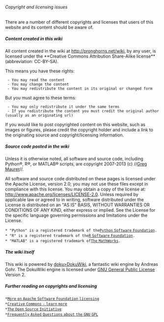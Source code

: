 ###### Copyright and licensing issues

There are a number of different copyrights and licenses that users of
this website and its content should be aware of.

##### Content created in this wiki

All content created in the wiki at <http://pronghorns.net/wiki>, by any
user, is licensed under the \*\*Creative Commons Attribution Share-Alike
license\*\* (abbreviation: CC-BY-SA).

This means you have these rights:

` - You may read the content`\
` - You may change the content`\
` - You may redistribute the content in its original or changed form`

But you must agree to these terms:

` - You may only redistribute it under the same terms`\
` - If you redistribute the content you must credit the original author (usually as an originating url)`

If you would like to post copyrighted content on this website, such as
images or figures, please credit the copyright holder and include a link
to the originating source and copyright/licensing information.

##### Source code posted in the wiki

Unless it is otherwise noted, all software and source code, including
Python®, R®, or MATLAB® scripts, are copyright 2007-2013 (c) //[Greg
Maurer](greg@pronghorns.net)//.

All software and source code distributed on these pages is licensed
under the Apache License, version 2.0; you may not use these files
except in compliance with this license. You may obtain a copy of the
license at: <http://www.apache.org/licenses/LICENSE-2.0>. Unless
required by applicable law or agreed to in writing, software distributed
under the License is distributed on an "AS IS" BASIS, WITHOUT WARRANTIES
OR CONDITIONS OF ANY KIND, either express or implied. See the License
for the specific language governing permissions and limitations under
the License.

` * "Python" is a registered trademark of the `[`Python` `Software`
`Foundation`](http://www.python.org)`.`\
` * "R" is a registered trademark of the `[`R` `Software`
`Foundation`](http://www.r-project.org/)`.`\
` * "MATLAB" is a registered trademark of `[`The`
`MathWorks`](http://www.mathworks.com)`.`

##### The wiki itself

This wiki is powered by [doku&gt;DokuWiki](doku>DokuWiki), a
fantastic wiki engine by Andreas Gohr. The DokuWiki engine is licensed
under [GNU General Public
License](http://www.gnu.org/licenses/gpl.html) Version 2.

##### Further reading on copyrights and licensing

` * `[`More` `on` `Apache` `Software` `Foundation`
`licensing`](http://www.apache.org/licenses/)\
` * `[`Creative` `Commons` `-` `learn`
`more`](http://creativecommons.org/learn/)\
` * `[`The` `Open` `Source`
`Initiative`](http://opensource.org)\
` * `[`Frequently` `Asked` `Questions` `about` `the` `GNU`
`GPL`](http://www.fsf.org/licenses/gpl-faq.html)
